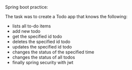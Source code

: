 
Spring boot practice:

The task was to create a Todo app that knows the following:

- lists all to-do items
- add new todo
- get the specified id todo
- deletes the specified id todo
- updates the specified id todo
- changes the status of the specified time
- changes the status of all todos
- finally spring security with jwt
